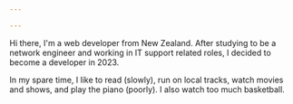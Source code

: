 ```yaml
---

---
```


Hi there, I'm a web developer from New Zealand. After studying to be a
network engineer and working in IT support related roles, I decided to
become a developer in 2023.

In my spare time, I like to read (slowly), run on local tracks, watch
movies and shows, and play the piano (poorly). I also watch too much
basketball.